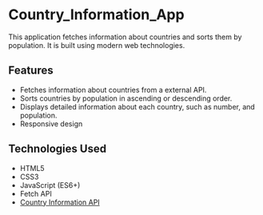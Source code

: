 # Country_Information_App

This application fetches information about countries and sorts them by population. It is built using modern web technologies.

## Features

- Fetches information about countries from a external API.
- Sorts countries by population in ascending or descending order.
- Displays detailed information about each country, such as number, and population.
- Responsive design

## Technologies Used

- HTML5
- CSS3
- JavaScript (ES6+)
- Fetch API
- [Country Information API](https://dbioz2ek0e.execute-api.ap-south-1.amazonaws.com/mockapi/get-countries)
